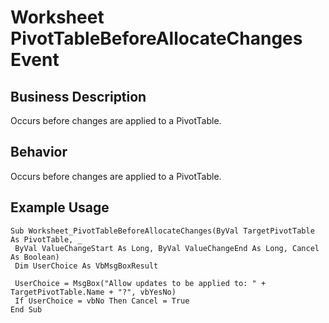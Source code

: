 # Worksheet PivotTableBeforeAllocateChanges Event

## Business Description
Occurs before changes are applied to a PivotTable.

## Behavior
Occurs before changes are applied to a PivotTable.

## Example Usage
```vba
Sub Worksheet_PivotTableBeforeAllocateChanges(ByVal TargetPivotTable As PivotTable, _ 
 ByVal ValueChangeStart As Long, ByVal ValueChangeEnd As Long, Cancel As Boolean) 
 Dim UserChoice As VbMsgBoxResult 
 
 UserChoice = MsgBox("Allow updates to be applied to: " + TargetPivotTable.Name + "?", vbYesNo) 
 If UserChoice = vbNo Then Cancel = True 
End Sub
```